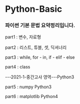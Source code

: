# Python-Basic
### 파이썬 기본 문법 요약정리입니다.


part1 : 변수, 자료형


part2 : 리스트, 튜블, 셋, 딕셔너리 


part3 : while, for - in, if - elif - else


part4 : class


---2021-1-중간고사 영역---Python3

part5 : numpy Python3
 

part6 : matplotlib Python4
